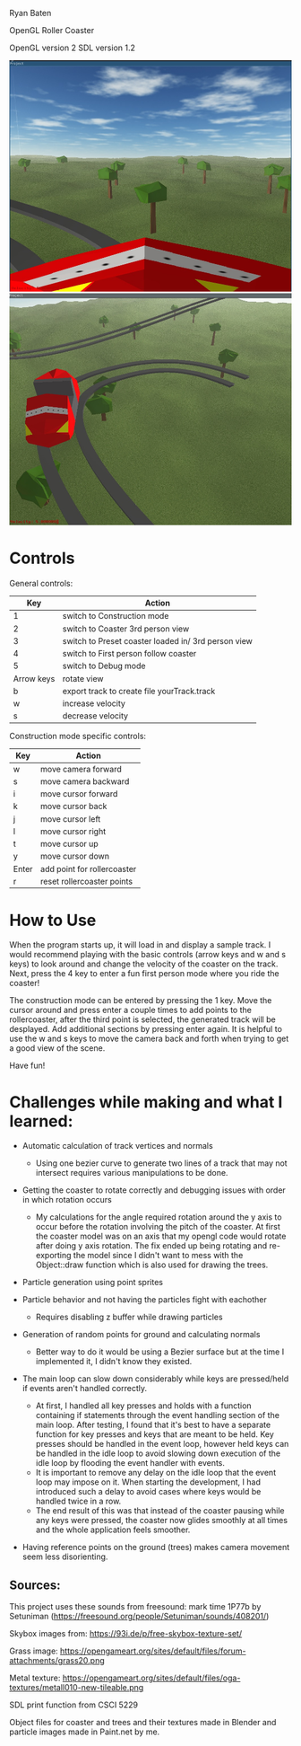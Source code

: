 Ryan Baten

OpenGL Roller Coaster

OpenGL version 2
SDL version 1.2

![screenshot 1](https://github.com/RyanBaten/graphics-finalproject/blob/master/project_screenshot1.jpg)
![screenshot 2](https://github.com/RyanBaten/graphics-finalproject/blob/master/project_screenshot2.jpg)

Controls
========

General controls:

| Key        | Action |
| ---------- | ------ |
|1           | switch to Construction mode
|2           | switch to Coaster 3rd person view
|3           | switch to Preset coaster loaded in/ 3rd person view
|4           |  switch to First person follow coaster
|5           |  switch to Debug mode
|Arrow keys  |  rotate view
|b           |  export track to create file yourTrack.track
|w           |  increase velocity
|s           |  decrease velocity

Construction mode specific controls:

| Key        | Action |
| ---------- | ------ |
|w           |  move camera forward
|s           |  move camera backward
|i           |  move cursor forward
|k           |  move cursor back
|j           |  move cursor left 
|l           |  move cursor right
|t           |  move cursor up 
|y           |  move cursor down 
|Enter       |  add point for rollercoaster
|r           |  reset rollercoaster points

How to Use
==========

When the program starts up, it will load in and display a sample track. I would recommend playing with the basic controls (arrow keys and w and s keys) to look around and change the velocity of the coaster on the track. Next, press the 4 key to enter a fun first person mode where you ride the coaster!

The construction mode can be entered by pressing the 1 key. Move the cursor around and press enter a couple times to add points to the rollercoaster, after the third point is selected, the generated track will be desplayed. Add additional sections by pressing enter again. It is helpful to use the w and s keys to move the camera back and forth when trying to get a good view of the scene.

Have fun!

Challenges while making and what I learned:
===========================================
- Automatic calculation of track vertices and normals
  - Using one bezier curve to generate two lines of a track that may not intersect requires various manipulations to be done.

- Getting the coaster to rotate correctly and debugging issues with order in which rotation occurs
  - My calculations for the angle required rotation around the y axis to occur before the rotation involving the pitch of the coaster. At first the coaster model was on an axis that my opengl code would rotate after doing y axis rotation. The fix ended up being rotating and re-exporting the model since I didn't want to mess with the Object::draw function which is also used for drawing the trees.

- Particle generation using point sprites

- Particle behavior and not having the particles fight with eachother
  - Requires disabling z buffer while drawing particles

- Generation of random points for ground and calculating normals
  - Better way to do it would be using a Bezier surface but at the time I implemented it, I didn't know they existed.

- The main loop can slow down considerably while keys are pressed/held if events aren't handled correctly.
  - At first, I handled all key presses and holds with a function containing if statements through the event handling section of the main loop. After testing, I found that it's best to have a separate function for key presses and keys that are meant to be held. Key presses should be handled in the event loop, however held keys can be handled in the idle loop to avoid slowing down execution of the idle loop by flooding the event handler with events.
  - It is important to remove any delay on the idle loop that the event loop may impose on it. When starting the development, I had introduced such a delay to avoid cases where keys would be handled twice in a row.
  - The end result of this was that instead of the coaster pausing while any keys were pressed, the coaster now glides smoothly at all times and the whole application feels smoother.

- Having reference points on the ground (trees) makes camera movement seem less disorienting.


Sources:
--------
This project uses these sounds from freesound:
mark time 1P77b by Setuniman (https://freesound.org/people/Setuniman/sounds/408201/)

Skybox images from:
https://93i.de/p/free-skybox-texture-set/

Grass image:
https://opengameart.org/sites/default/files/forum-attachments/grass20.png

Metal texture:
https://opengameart.org/sites/default/files/oga-textures/metall010-new-tileable.png

SDL print function from CSCI 5229

Object files for coaster and trees and their textures made in Blender and particle images made in Paint.net by me.

